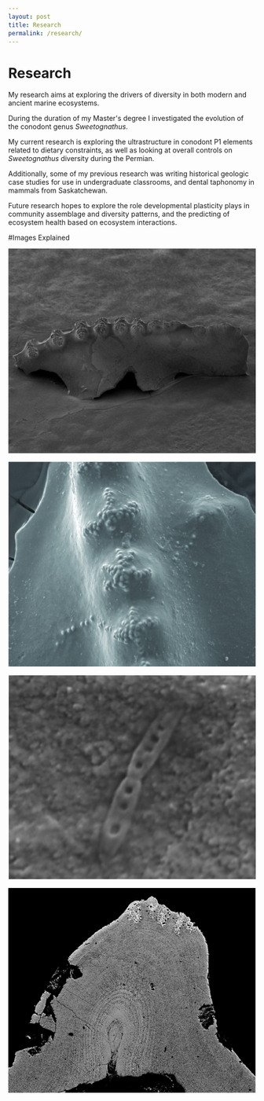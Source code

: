 ```yaml
---
layout: post
title: Research
permalink: /research/
---
```


# Research

My research aims at exploring the drivers of diversity in both modern and ancient marine ecosystems.

During the duration of my Master's degree I investigated the evolution of the conodont genus *Sweetognathus*.

My current research is exploring the ultrastructure in conodont P1 elements related to dietary constraints, as well as looking at overall controls on *Sweetognathus* diversity during the Permian.

Additionally, some of my previous research was writing historical geologic case studies for use in undergraduate classrooms, and dental taphonomy in mammals from Saskatchewan.

Future research hopes to explore the role developmental plasticity plays in community assemblage and diversity patterns, and the predicting of ecosystem health based on ecosystem interactions.

#Images Explained

![Conodont Element](/img/portfolio-1.jpg)

![Conodont Element Functional Surface](/img/portfolio-2.jpg)

![Fossil Dental Bacteria](/img/portfolio-3.jpg)

![Conodont Element Histological Section](/img/portfolio-4.jpg)
